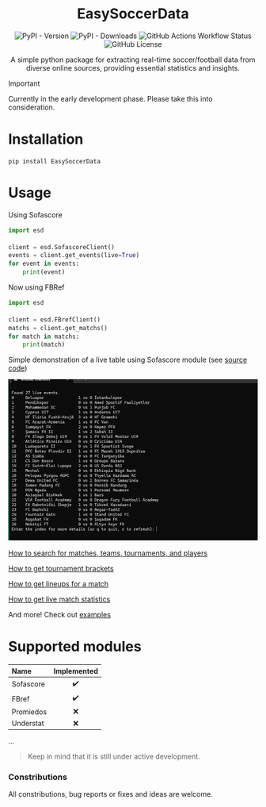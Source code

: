 <h1 align="center">EasySoccerData</h1>

<p align="center">
<img alt="PyPI - Version" src="https://img.shields.io/pypi/v/EasySoccerData?color=00329e">
<img alt="PyPI - Downloads" src="https://img.shields.io/pypi/dm/EasySoccerData?color=009903">
<img alt="GitHub Actions Workflow Status" src="https://img.shields.io/github/actions/workflow/status/manucabral/easysoccerdata/pylint.yml">
<img alt="GitHub License" src="https://img.shields.io/github/license/manucabral/easysoccerdata">
</p>

<p align="center">
A simple python package for extracting real-time soccer/football data from diverse online sources, providing essential statistics and insights.
</p>


> [!IMPORTANT]  
> Currently in the early development phase. Please take this into consideration.

# Installation
```
pip install EasySoccerData
```

# Usage

Using Sofascore
```py
import esd

client = esd.SofascoreClient()
events = client.get_events(live=True)
for event in events:
    print(event)
```

Now using FBRef
```py
import esd

client = esd.FBrefClient()
matchs = client.get_matchs()
for match in matchs:
    print(match)
```

Simple demonstration of a live table using Sofascore module (see [source code](https://github.com/manucabral/EasySoccerData/blob/main/examples/live_table.py))
<p align="center">
<img src="https://github.com/manucabral/EasySoccerData/blob/main/assets/sofascore-live-table.gif" width="550" title="LiveTableUsingSofascore">
</p>

[How to search for matches, teams, tournaments, and players](https://github.com/manucabral/EasySoccerData/blob/main/examples/search_matchs.py)

[How to get tournament brackets](https://github.com/manucabral/EasySoccerData/blob/main/examples/tournament_bracket.py)

[How to get lineups for a match](https://github.com/manucabral/EasySoccerData/blob/main/examples/match_lineups.py)

[How to get live match statistics](https://github.com/manucabral/EasySoccerData/blob/main/examples/get_live_matchs.py)


And more! Check out [examples](https://github.com/manucabral/EasySoccerData/tree/main/examples)

# Supported modules

| Name | Implemented |
| :---  | :---: |
| Sofascore   | ✔️ |
| FBref    | ✔️ |
| Promiedos    | ❌ |
| Understat | ❌ |
...
> Keep in mind that it is still under active development.

### Constributions
All constributions, bug reports or fixes and ideas are welcome.
